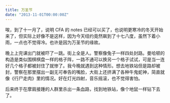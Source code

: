 ```yaml
---
title: 万圣节
date: "2013-11-01T00:00:00Z"
---
```


唉，到了十一月了，说明 CFA 的 notes 已经可以买了，也说明更寒冷的冬天开始来了，但实际上好像不是这样，因为今天纽约竟然飙到了十七八度，虽然下着小雨，一点也不觉得冷。也许是因为万圣节的缘故。

晚上上完课出门就被吓了一跳。街上全是人。警察像兔子一样四处封路。曼哈顿的构造是类似围棋棋盘一样的格子阵，一路不通可以换另一个格子试试，可是当一连好几个格子都被封住了就惨了。我今晚就遇到这种情形。想去地铁站但是路却被封，警察在那里摆出一副无可奉告的嘴脸，大街上还挤满了各种牛鬼蛇神，简直就像《行尸走肉》里的情况。好在灯光四射，音乐摇滚，也不觉得害怕。

后来终于在摩肩接踵的人群里杀出一条血路，找到地铁站，像个地鼠一样钻下去了。
